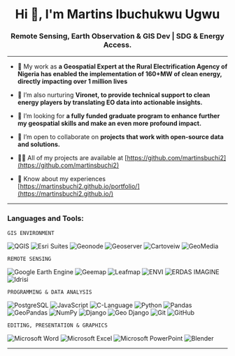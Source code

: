 <h1 align="center">Hi 👋, I'm Martins Ibuchukwu Ugwu </h1>
<h3 align="center">Remote Sensing, Earth Observation & GIS Dev | SDG & Energy Access.</h3>


</p>

***

- 🤝 My work as **a Geospatial Expert at the Rural Electrification Agency of Nigeria has enabled the implementation of 160+MW of clean energy, directly impacting over 1 million lives**

- 🌱 I’m also nurturing **Vironet, to provide technical support to clean energy players by translating EO data into actionable insights.**

- 🔭 I’m looking for  **a fully funded graduate program to enhance further my geospatial skills and make an even more profound impact.**

- 👯 I’m open to collaborate on **projects that work with open-source data and solutions.**

- 👨‍💻 All of my projects are available at [https://github.com/martinsbuchi2](https://github.com/martinsbuchi2)

- 📄 Know about my experiences [https://martinsbuchi2.github.io/portfolio/](https://martinsbuchi2.github.io/)

***
<h3 align="left">Languages and Tools:</h3>

`GIS ENVIRONMENT`


![QGIS](https://img.shields.io/badge/qgis-%23150458.svg?style=for-the-badge&logo=qgis&logoColor=white)
![Esri Suites](https://img.shields.io/badge/esri-%23013243.svg?style=for-the-badge&logo=esri&logoColor=white)
![Geonode](https://img.shields.io/badge/GeoNode-%23F05033.svg?style=for-the-badge&logo=geonode&logoColor=white)
![Geoserver](https://img.shields.io/badge/GeoServer-3670A0?style=for-the-badge&logo=geoserver&logoColor=ffdd54)
![Cartoveiw](https://img.shields.io/badge/Carto-%23316192.svg?style=for-the-badge&logo=carto&logoColor=white)
![GeoMedia](https://img.shields.io/badge/geoMedia-%23150477.svg?style=for-the-badge&logo=geomedia&logoColor=white)

`REMOTE SENSING`


![Google Earth Engine](https://img.shields.io/badge/googleearthengine-%23555011.svg?style=for-the-badge&logo=googleearthengine&logoColor=white)
![Geemap](https://img.shields.io/badge/geemap-%23135011.svg?style=for-the-badge&logo=geemap&logoColor=white)
![Leafmap](https://img.shields.io/badge/leafmap-%23135011.svg?style=for-the-badge&logo=leafmap&logoColor=white)
![ENVI](https://img.shields.io/badge/envi-%23150458.svg?style=for-the-badge&logo=envi&logoColor=white)
![ERDAS IMAGINE](https://img.shields.io/badge/erdasimagine-%23F05033.svg?style=for-the-badge&logo=erdasimagine&logoColor=white)
![Idrisi](https://img.shields.io/badge/idrisi-3670A0?style=for-the-badge&logo=idrisi&logoColor=ffdd54)

`PROGRAMMING & DATA ANALYSIS`

![PostgreSQL](https://img.shields.io/badge/postgres-%23456392.svg?style=for-the-badge&logo=postgresql&logoColor=white)
![JavaScript](https://img.shields.io/badge/javascript-%23456392.svg?style=for-the-badge&logo=javascript&logoColor=white)
![C-Language](https://img.shields.io/badge/CLanguage-%23999192.svg?style=for-the-badge&logo=c&logoColor=white)
![Python](https://img.shields.io/badge/python-3666A0?style=for-the-badge&logo=python&logoColor=ffdd54)
![Pandas](https://img.shields.io/badge/pandas-%23150458.svg?style=for-the-badge&logo=pandas&logoColor=white)
![GeoPandas](https://img.shields.io/badge/geopandas-%23150458.svg?style=for-the-badge&logo=geopandas&logoColor=white)
![NumPy](https://img.shields.io/badge/numpy-%23013243.svg?style=for-the-badge&logo=numpy&logoColor=white)
![Django](https://img.shields.io/badge/django-%23150458.svg?style=for-the-badge&logo=django&logoColor=white)
![Geo Django](https://img.shields.io/badge/geodjango-%23150458.svg?style=for-the-badge&logo=geodjango&logoColor=white)
![Git](https://img.shields.io/badge/git-%23F05033.svg?style=for-the-badge&logo=git&logoColor=white)
![GitHub](https://img.shields.io/badge/github-%44541011.svg?style=for-the-badge&logo=github&logoColor=white)

`EDITING, PRESENTATION & GRAPHICS`

![Microsoft Word](https://img.shields.io/badge/Microsoft_Word-2B579A?style=for-the-badge&logo=microsoft-word&logoColor=white)
![Microsoft Excel](https://img.shields.io/badge/Microsoft_Excel-218946?style=for-the-badge&logo=microsoft-excel&logoColor=white)
![Microsoft PowerPoint](https://img.shields.io/badge/Microsoft_PowerPoint-217399?style=for-the-badge&logo=microsoft-powerpoint&logoColor=white)
![Blender](https://img.shields.io/badge/blender-%23F5792A.svg?style=for-the-badge&logo=blender&logoColor=white)

***
<!-- <p>&nbsp;<img align="center" src="https://github-readme-stats.vercel.app/api?username=martinsbuchi2&show_icons=true&locale=en" alt="martinsbuchi2" /></p> -->
